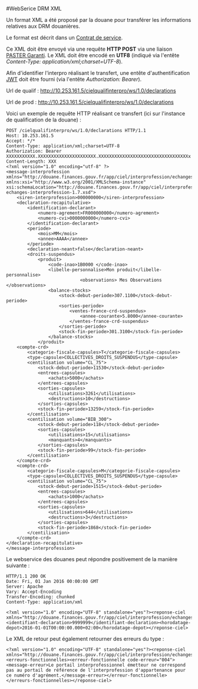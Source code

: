 #WebSerice DRM XML

Un format XML a été proposé par la douane pour transférer les informations relatives aux DRM douanières.

Le format est décrit dans un [Contrat de service](DRMXML/contrat_de_service_interpro.md).

Ce XML doit être envoyé via une requête **HTTP POST** via une liaison [PASTER Garanti](PASTER.md). Le XML doit être encodé en **UTF8** (indiqué via l'entête *Content-Type: application/xml;charset=UTF-8*).

Afin d'identifier l'interpro réalisant le transfert, une entête d'authentification [JWT](JWT.md) doit être fourni (via l'entête *Authorization: Bearer*).

Url de qualif : http://10.253.161.5/cielqualifinterpro/ws/1.0/declarations

Url de prod : http://10.253.161.5/cielqualifinterpro/ws/1.0/declarations

Voici un exemple de requête HTTP réalisant ce transfert (ici sur l'instance de qualification de la douane) :

    POST /cielqualifinterpro/ws/1.0/declarations HTTP/1.1
    Host: 10.253.161.5
    Accept: */*
    Content-Type: application/xml;charset=UTF-8
    Authorization: Bearer XXXXXXXXXXX.XXXXXXXXXXXXXXXXXXXXXX.XXXXXXXXXXXXXXXXXXXXXXXXXXXXXXXXXXx
    Content-Length: XXX
    <?xml version="1.0" encoding="utf-8" ?>
    <message-interprofession xmlns="http://douane.finances.gouv.fr/app/ciel/interprofession/echanges/1.0" xmlns:xsi="http://www.w3.org/2001/XMLSchema-instance" xsi:schemaLocation="http://douane.finances.gouv.fr/app/ciel/interprofession/echanges/1.0 echanges-interprofession-1.7.xsd">
    	<siren-interprofession>000000000</siren-interprofession>
    	<declaration-recapitulative>
    		<identification-declarant>
     			<numero-agrement>FR000000000</numero-agrement>
    			<numero-cvi>0000000000</numero-cvi>
    		</identification-declarant>
    		<periode>
    			<mois>MM</mois>
    			<annee>AAAA</annee>
    		</periode>
    		<declaration-neant>false</declaration-neant>
    		<droits-suspendus>
    			<produit>
    				<code-inao>1B0000 </code-inao>
    				<libelle-personnalise>Mon produit</libelle-personnalise>
                                <observations> Mes Observations </observations>
    				<balance-stocks>
    					<stock-debut-periode>307.1100</stock-debut-periode>
    					<sorties-periode>
    						<ventes-france-crd-suspendus>
    							<annee-courante>5.8000</annee-courante>
    						</ventes-france-crd-suspendus>
    					</sorties-periode>
    					<stock-fin-periode>301.3100</stock-fin-periode>
    				</balance-stocks>
    			</produit>
    	<compte-crd>
      		<categorie-fiscale-capsules>T</categorie-fiscale-capsules>
      		<type-capsule>COLLECTIVES_DROITS_SUSPENDUS</type-capsule>
      		<centilisation volume="CL_75">
        		<stock-debut-periode>11530</stock-debut-periode>
        		<entrees-capsules>
    				<achats>5000</achats>
        		</entrees-capsules>
        		<sorties-capsules>
    				<utilisations>3261</utilisations>
    				<destructions>10</destructions>
        		</sorties-capsules>
        		<stock-fin-periode>13259</stock-fin-periode>
      		</centilisation>
      		<centilisation volume="BIB_300">
        		<stock-debut-periode>118</stock-debut-periode>
        		<sorties-capsules>
    				<utilisations>15</utilisations>
    				<manquants>4</manquants>
         		</sorties-capsules>
        		<stock-fin-periode>99</stock-fin-periode>
      		</centilisation>
    	</compte-crd>
    	<compte-crd>
      		<categorie-fiscale-capsules>M</categorie-fiscale-capsules>
      		<type-capsule>COLLECTIVES_DROITS_SUSPENDUS</type-capsule>
      		<centilisation volume="CL_75">
        		<stock-debut-periode>1515</stock-debut-periode>
        		<entrees-capsules>
    				<achats>1000</achats>
        		</entrees-capsules>
        		<sorties-capsules>
    				<utilisations>644</utilisations>
    				<destructions>3</destructions>
           		</sorties-capsules>
        		<stock-fin-periode>1868</stock-fin-periode>
      		</centilisation>
    	</compte-crd>
   	</declaration-recapitulative>
    </message-interprofession>

Le webservice des douanes peut répondre positivement de la manière suivante :

    HTTP/1.1 200 OK
    Date: Fri, 01 Jan 2016 00:00:00 GMT
    Server: Apache
    Vary: Accept-Encoding
    Transfer-Encoding: chunked
    Content-Type: application/xml
    
    <?xml version="1.0" encoding="UTF-8" standalone="yes"?><reponse-ciel xmlns="http://douane.finances.gouv.fr/app/ciel/interprofession/echanges/1.0"><identifiant-declaration>9999999</identifiant-declaration><horodatage-depot>2016-01-01T00:00:00.000+02:00</horodatage-depot></reponse-ciel>

Le XML de retour peut également retourner des erreurs du type :

    <?xml version="1.0" encoding="UTF-8" standalone="yes"?><reponse-ciel xmlns="http://douane.finances.gouv.fr/app/ciel/interprofession/echanges/1.0"><erreurs-fonctionnelles><erreur-fonctionnelle code-erreur="004"><message-erreur>Le portail interprofessionnel émetteur ne correspond pas au portail de référence de l'interprofession d'appartenance pour ce numéro d'agrément.</message-erreur></erreur-fonctionnelle></erreurs-fonctionnelles></reponse-ciel>
